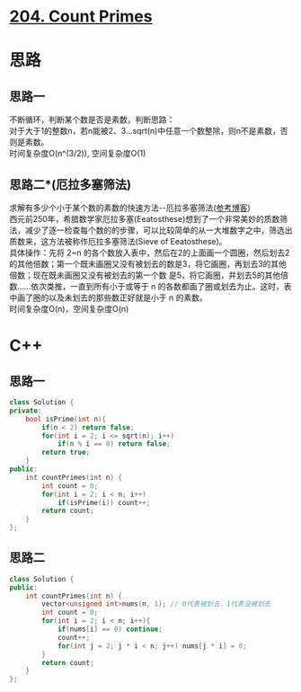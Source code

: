 # [204. Count Primes](https://leetcode.com/problems/count-primes/description/)
# 思路
## 思路一
不断循环，判断某个数是否是素数，判断思路：  
对于大于1的整数n，若n能被2、3...sqrt(n)中任意一个数整除，则n不是素数，否则是素数。  
时间复杂度O(n^(3/2)), 空间复杂度O(1)

## 思路二*(厄拉多塞筛法)
求解有多少个小于某个数的素数的快速方法--厄拉多塞筛法([参考博客](https://blog.csdn.net/lisonglisonglisong/article/details/45309651))   
西元前250年，希腊数学家厄拉多塞(Eeatosthese)想到了一个非常美妙的质数筛法，减少了逐一检查每个数的的步骤，可以比较简单的从一大堆数字之中，筛选出质数来，这方法被称作厄拉多塞筛法(Sieve of Eeatosthese)。   
具体操作：先将 2~n 的各个数放入表中，然后在2的上面画一个圆圈，然后划去2的其他倍数；第一个既未画圈又没有被划去的数是3，将它画圈，再划去3的其他倍数；现在既未画圈又没有被划去的第一个数 是5，将它画圈，并划去5的其他倍数……依次类推，一直到所有小于或等于 n 的各数都画了圈或划去为止。这时，表中画了圈的以及未划去的那些数正好就是小于 n 的素数。  
时间复杂度O(n)，空间复杂度O(n)


# C++
## 思路一
``` C++
class Solution {
private:
    bool isPrime(int n){
        if(n < 2) return false;
        for(int i = 2; i <= sqrt(n); i++)
            if(n % i == 0) return false;
        return true;
    }
public:
    int countPrimes(int n) {
        int count = 0;
        for(int i = 2; i < n; i++)
            if(isPrime(i)) count++;
        return count;
    }
};
```
## 思路二
``` C++
class Solution {
public:
    int countPrimes(int n) {
        vector<unsigned int>nums(n, 1); // 0代表被划去，1代表没被划去 
        int count = 0;
        for(int i = 2; i < n; i++){
            if(nums[i] == 0) continue;
            count++;
            for(int j = 2; j * i < n; j++) nums[j * i] = 0;
        }
        return count;
    }
};
```
